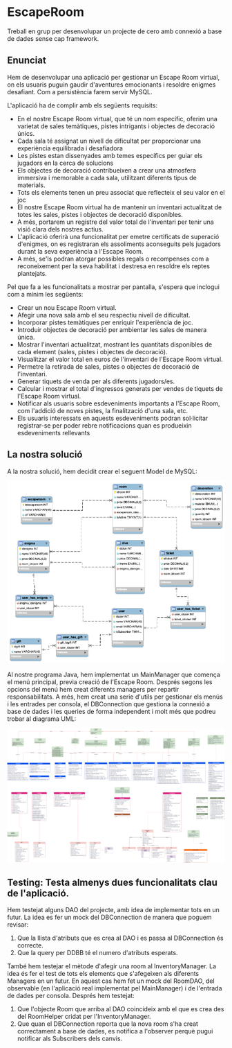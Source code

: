 # EscapeRoom

Treball en grup per desenvolupar un projecte de cero amb connexió a base de dades sense cap framework.

## Enunciat

Hem de desenvolupar una aplicació per gestionar un Escape Room virtual, on els usuaris puguin gaudir d'aventures emocionants i resoldre enigmes desafiant. Com a persistència farem servir MySQL.

L'aplicació ha de complir amb els següents requisits:

- En el nostre Escape Room virtual, que té un nom específic, oferim una varietat de sales temàtiques, pistes intrigants i objectes de decoració únics.
- Cada sala té assignat un nivell de dificultat per proporcionar una experiència equilibrada i desafiadora
- Les pistes estan dissenyades amb temes específics per guiar els jugadors en la cerca de solucions
- Els objectes de decoració contribueixen a crear una atmosfera immersiva i memorable a cada sala, utilitzant diferents tipus de materials.
- Tots els elements tenen un preu associat que reflecteix el seu valor en el joc
- El nostre Escape Room virtual ha de mantenir un inventari actualitzat de totes les sales, pistes i objectes de decoració disponibles.
- A més, portarem un registre del valor total de l'inventari per tenir una visió clara dels nostres actius.
- L'aplicació oferirà una funcionalitat per emetre certificats de superació d'enigmes, on es registraran els assoliments aconseguits pels jugadors durant la seva experiència a l'Escape Room.
- A més, se'ls podran atorgar possibles regals o recompenses com a reconeixement per la seva habilitat i destresa en resoldre els reptes plantejats.


Pel que fa a les funcionalitats a mostrar per pantalla, s'espera que inclogui com a mínim les següents:

- Crear un nou Escape Room virtual.
- Afegir una nova sala amb el seu respectiu nivell de dificultat.
- Incorporar pistes temàtiques per enriquir l'experiència de joc.
- Introduir objectes de decoració per ambientar les sales de manera única.
- Mostrar l'inventari actualitzat, mostrant les quantitats disponibles de cada element (sales, pistes i objectes de decoració).
- Visualitzar el valor total en euros de l'inventari de l'Escape Room virtual.
- Permetre la retirada de sales, pistes o objectes de decoració de l'inventari.
- Generar tiquets de venda per als diferents jugadors/es.
- Calcular i mostrar el total d'ingressos generats per vendes de tiquets de l'Escape Room virtual.
- Notificar als usuaris sobre esdeveniments importants a l'Escape Room, com l'addició de noves pistes, la finalització d'una sala, etc.
- Els usuaris interessats en aquests esdeveniments podran sol·licitar registrar-se per poder rebre notificacions quan es produeixin esdeveniments rellevants

## La nostra solució

A la nostra solució, hem decidit crear el seguent Model de MySQL:

![MySQL Model](EER/EER%20Diagram.png)

Al nostre programa Java, hem implementat un MainManager que comença el menú principal, previa creació de l'Escape Room. Després segons les opcions del menú hem creat diferents managers per repartir responsabilitats. A més, hem creat una serie d'utils per gestionar els menús i les entrades per consola, el DBConnection que gestiona la connexió a base de dades i les queries de forma independent i molt més que podreu trobar al diagrama UML:

![UML Diagram](UML/UMLDiagram.drawio.png)


## Testing: Testa almenys dues funcionalitats clau de l'aplicació.

Hem testejat alguns DAO del projecte, amb idea de implementar tots en un futur.
La idea es fer un mock del DBConnection de manera que poguem revisar:
1. Que la llista d'atributs que es crea al DAO i es passa al DBConnection és correcte.
2. Que la query per DDBB té el numero d'atributs esperats.

També hem testejar el mètode d'afegir una room al InventoryManager. La idea és fer el test de tots els elements que s'afegeixen als diferents Managers en un futur.
En aquest cas hem fet un mock del RoomDAO, del observable (en l'aplicació real implementat pel MainManager) i de l'entrada de dades per consola. Després hem testejat:
1. Que l'objecte Room que arriba al DAO coincideix amb el que es crea des del RoomHelper cridat per l'InventoryManager.
2. Que quan el DBConnection reporta que la nova room s'ha creat correctament a base de dades, es notifica a l'observer perquè pugui notificar als Subscribers dels canvis.

